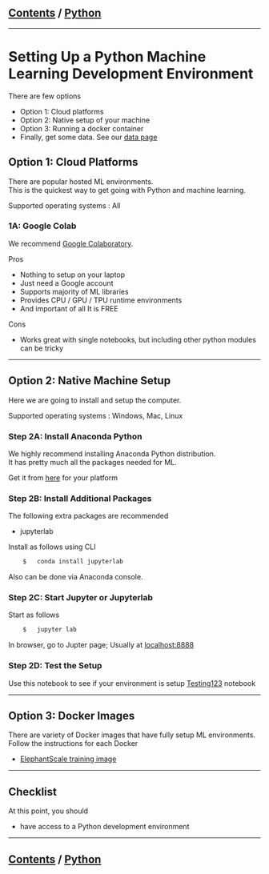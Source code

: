 <link rel='stylesheet' href='../assets/css/main.css'/>

## [Contents](../contents.md) / [Python](0-README.md)
---
# Setting Up a Python Machine Learning Development Environment

There are few options
- Option 1: Cloud platforms
- Option 2: Native setup of your machine
- Option 3: Running a docker container
- Finally, get some data.  See our [data page](data.md)

## Option 1: Cloud Platforms
There are popular hosted ML environments.  
This is the quickest way to get going with Python and machine learning.

Supported operating systems : All

### 1A: Google Colab

We recommend [Google Colaboratory](https://colab.research.google.com/).

Pros
- Nothing to setup on your laptop
- Just need a Google account
- Supports majority of ML libraries
- Provides CPU / GPU / TPU runtime environments
- And important of all It is FREE

Cons
- Works great with single notebooks, but including other python modules can be tricky

---

## Option 2: Native Machine Setup

Here we are going to install and setup the computer.

Supported operating systems : Windows, Mac, Linux

### Step 2A: Install Anaconda Python
We highly recommend installing Anaconda Python distribution.  
It has pretty much all the packages needed for ML.

Get it from [here](https://www.anaconda.com/) for your platform

### Step 2B:  Install Additional Packages
The following extra packages are recommended
- jupyterlab

Install as follows using CLI
```bash
    $   conda install jupyterlab
```
Also can be done via Anaconda console.

### Step 2C: Start Jupyter or Jupyterlab
Start as follows
```bash
    $   jupyter lab
```

In browser, go to Jupter page;  Usually at [localhost:8888](http://localhost:8888)


### Step 2D: Test the Setup
Use this notebook to see if your environment is setup
[Testing123](https://github.com/elephantscale/learning-path-for-ML-labs/blob/master/python/testing-123.ipynb) notebook

---


## Option 3: Docker Images
There are variety of Docker images that have fully setup ML environments.  
Follow the instructions for each Docker

- [ElephantScale training image](https://hub.docker.com/r/elephantscale/es-training)


---


## Checklist
At this point, you should
- have access to a Python development environment

---
## [Contents](../contents.md) / [Python](0-README.md)
